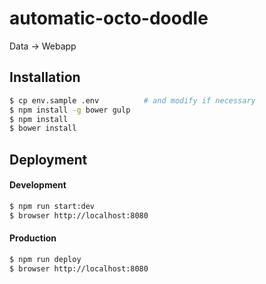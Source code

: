 automatic-octo-doodle
=====================

Data -> Webapp

Installation
------------

```bash
$ cp env.sample .env          # and modify if necessary
$ npm install -g bower gulp
$ npm install
$ bower install
```

Deployment
----------

#### Development

```bash
$ npm run start:dev
$ browser http://localhost:8080
```

#### Production

```bash
$ npm run deploy
$ browser http://localhost:8080
```
